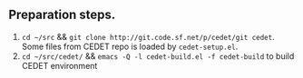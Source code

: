 ## Preparation steps. 

 1. `cd ~/src` && `git clone http://git.code.sf.net/p/cedet/git cedet`. Some files from CEDET repo is loaded by `cedet-setup.el`.
 2. `cd ~/src/cedet/` && `emacs -Q -l cedet-build.el -f cedet-build` to build CEDET environment